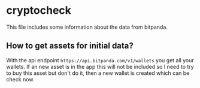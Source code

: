 # cryptocheck

This file includes some information about the data from bitpanda.

## How to get assets for initial data?

With the api endpoint `https://api.bitpanda.com/v1/wallets` you get all your wallets.
If an new asset is in the app this will not be included so I need to try to buy this asset but don't do it, then a new wallet is created which can be check now.
